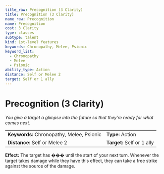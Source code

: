 ```yaml
---
title_raw: Precognition (3 Clarity)
title: Precognition (3 Clarity)
name_raw: Precognition
name: Precognition
cost: 3 Clarity
type: classes
subtype: talent
kind: 1st-level features
keywords: Chronopathy, Melee, Psionic
keyword_list:
  - Chronopathy
  - Melee
  - Psionic
ability_type: Action
distance: Self or Melee 2
target: Self or 1 ally
---
```


# Precognition (3 Clarity)

*You give a target a glimpse into the future so that they're ready for what comes next.*

|                                           |                            |
| :---------------------------------------- | :------------------------- |
| **Keywords:** Chronopathy, Melee, Psionic | **Type:** Action           |
| **Distance:** Self or Melee 2             | **Target:** Self or 1 ally |

**Effect:** The target has ��� until the start of your next turn. Whenever the target takes damage while they have this effect, they can take a free strike against the source of the damage.
